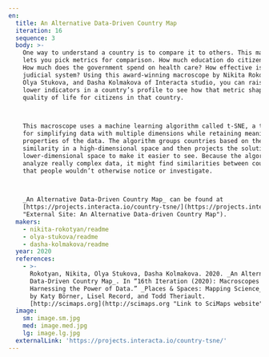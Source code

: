 ```yaml
---
en:
  title: An Alternative Data-Driven Country Map
  iteration: 16
  sequence: 3
  body: >-
    One way to understand a country is to compare it to others. This macroscope
    lets you pick metrics for comparison. How much education do citizens have?
    How much does the government spend on health care? How effective is the
    judicial system? Using this award-winning macroscope by Nikita Rokotyan,
    Olya Stukova, and Dasha Kolmakova of Interacta studio, you can raise or
    lower indicators in a country’s profile to see how that metric shapes
    quality of life for citizens in that country.

      

    This macroscope uses a machine learning algorithm called t-SNE, a technique
    for simplifying data with multiple dimensions while retaining meaningful
    properties of the data. The algorithm groups countries based on their
    similarity in a high-dimensional space and then projects the solution into a
    lower-dimensional space to make it easier to see. Because the algorithm can
    analyze really complex data, it might find similarities between countries
    that people wouldn’t otherwise notice or investigate.

      

    _An Alternative Data-Driven Country Map_ can be found at
    [https://projects.interacta.io/country-tsne/](https://projects.interacta.io/country-tsne/
    "External Site: An Alternative Data-driven Country Map").
  makers:
    - nikita-rokotyan/readme
    - olya-stukova/readme
    - dasha-kolmakova/readme
  year: 2020
  references:
    - >-
      Rokotyan, Nikita, Olya Stukova, Dasha Kolmakova. 2020. _An Alternative
      Data-Driven Country Map_. In “16th Iteration (2020): Macroscopes for
      Harnessing the Power of Data.” _Places & Spaces: Mapping Science_, edited
      by Katy Börner, Lisel Record, and Todd Theriault.
      [http://scimaps.org](http://scimaps.org "Link to SciMaps website").
  image:
    sm: image.sm.jpg
    med: image.med.jpg
    lg: image.lg.jpg
  externalLink: 'https://projects.interacta.io/country-tsne/'
---
```


